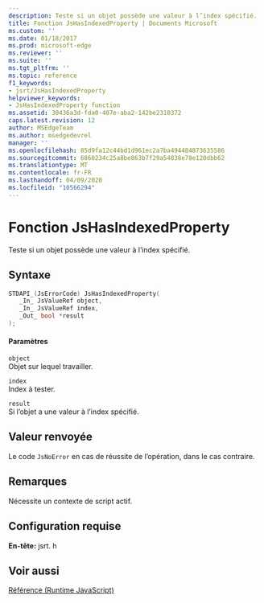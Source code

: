 ```yaml
---
description: Teste si un objet possède une valeur à l’index spécifié.
title: Fonction JsHasIndexedProperty | Documents Microsoft
ms.custom: ''
ms.date: 01/18/2017
ms.prod: microsoft-edge
ms.reviewer: ''
ms.suite: ''
ms.tgt_pltfrm: ''
ms.topic: reference
f1_keywords:
- jsrt/JsHasIndexedProperty
helpviewer_keywords:
- JsHasIndexedProperty function
ms.assetid: 30436a3d-fda0-407e-aba2-142be2310372
caps.latest.revision: 12
author: MSEdgeTeam
ms.author: msedgedevrel
manager: ''
ms.openlocfilehash: 85d9fa12c44bd1d961ec2a7ba494484873635586
ms.sourcegitcommit: 6860234c25a8be863b7f29a54838e78e120dbb62
ms.translationtype: MT
ms.contentlocale: fr-FR
ms.lasthandoff: 04/09/2020
ms.locfileid: "10566294"
---
```

# Fonction JsHasIndexedProperty
Teste si un objet possède une valeur à l’index spécifié.  
  
## Syntaxe  
  
```cpp  
STDAPI_(JsErrorCode) JsHasIndexedProperty(  
   _In_ JsValueRef object,  
   _In_ JsValueRef index,  
   _Out_ bool *result  
);  
```  
  
#### Paramètres  
 `object`  
 Objet sur lequel travailler.  
  
 `index`  
 Index à tester.  
  
 `result`  
 Si l’objet a une valeur à l’index spécifié.  
  
## Valeur renvoyée  
 Le code `JsNoError` en cas de réussite de l’opération, dans le cas contraire.  
  
## Remarques  
 Nécessite un contexte de script actif.  
  
## Configuration requise  
 **En-tête:** jsrt. h  
  
## Voir aussi  
 [Référence (Runtime JavaScript)](../chakra-hosting/reference-javascript-runtime.md)